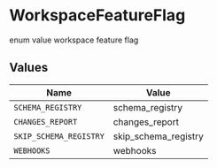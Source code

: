 # WorkspaceFeatureFlag

enum value workspace feature flag


## Values

| Name                   | Value                  |
| ---------------------- | ---------------------- |
| `SCHEMA_REGISTRY`      | schema_registry        |
| `CHANGES_REPORT`       | changes_report         |
| `SKIP_SCHEMA_REGISTRY` | skip_schema_registry   |
| `WEBHOOKS`             | webhooks               |